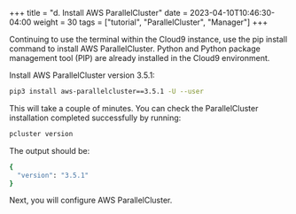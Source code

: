 +++
title = "d. Install AWS ParallelCluster"
date = 2023-04-10T10:46:30-04:00
weight = 30
tags = ["tutorial", "ParallelCluster", "Manager"]
+++

Continuing to use the terminal within the Cloud9 instance, use the pip install command to install AWS ParallelCluster. Python and Python package management tool (PIP) are already installed in the Cloud9 environment.
 

Install AWS ParallelCluster version 3.5.1:

```bash
pip3 install aws-parallelcluster==3.5.1 -U --user
```

This will take a couple of minutes. You can check the ParallelCluster installation completed successfully by running: 

```bash
pcluster version
```

The output should be:
```bash
{
  "version": "3.5.1"
}
```

Next, you will configure AWS ParallelCluster.